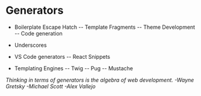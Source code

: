 # Generators

-   Boilerplate Escape Hatch
    -- Template Fragments <!-- .element: class="fragment" -->
    -- Theme Development <!-- .element: class="fragment" -->
    -- Code generation <!-- .element: class="fragment" -->

-   Underscores <!-- .element: class="fragment" -->
-   VS Code generators <!-- .element: class="fragment" -->
    -- React Snippets
-   Templating Engines <!-- .element: class="fragment" -->
    -- Twig
    -- Pug
    -- Mustache

_Thinking in terms of generators is the algebra of web development. -Wayne Gretsky -Michael Scott -Alex Vallejo_ <!-- .element: class="fragment" -->
